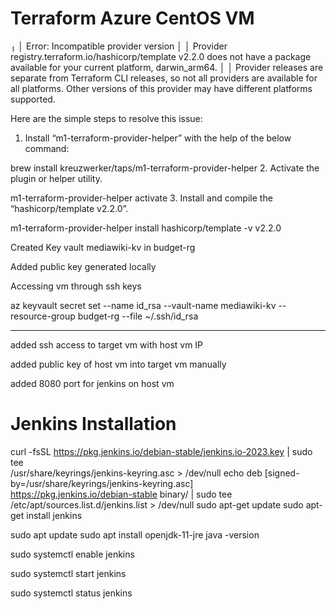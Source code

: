 # Terraform Azure CentOS VM
╷
│ Error: Incompatible provider version
│ 
│ Provider registry.terraform.io/hashicorp/template v2.2.0 does not have a package available for your current platform, darwin_arm64.
│ 
│ Provider releases are separate from Terraform CLI releases, so not all providers are available for all platforms. Other versions of this provider may have different platforms supported.


Here are the simple steps to resolve this issue:

1. Install “m1-terraform-provider-helper” with the help of the below command:

brew install kreuzwerker/taps/m1-terraform-provider-helper
2. Activate the plugin or helper utility.

m1-terraform-provider-helper activate
3. Install and compile the “hashicorp/template v2.2.0”.

m1-terraform-provider-helper install hashicorp/template -v v2.2.0

Created Key vault mediawiki-kv in budget-rg 

Added public key generated locally

Accessing vm through ssh keys

az keyvault secret set --name id_rsa --vault-name mediawiki-kv --resource-group budget-rg --file ~/.ssh/id_rsa

--------------------------------------------------------

added ssh access to target vm with host vm IP

added public key of host vm into target vm manually

added 8080 port for jenkins on host vm

# Jenkins Installation

curl -fsSL https://pkg.jenkins.io/debian-stable/jenkins.io-2023.key | sudo tee \
  /usr/share/keyrings/jenkins-keyring.asc > /dev/null
echo deb [signed-by=/usr/share/keyrings/jenkins-keyring.asc] \
  https://pkg.jenkins.io/debian-stable binary/ | sudo tee \
  /etc/apt/sources.list.d/jenkins.list > /dev/null
sudo apt-get update
sudo apt-get install jenkins

sudo apt update
sudo apt install openjdk-11-jre
java -version

sudo systemctl enable jenkins

sudo systemctl start jenkins

sudo systemctl status jenkins
